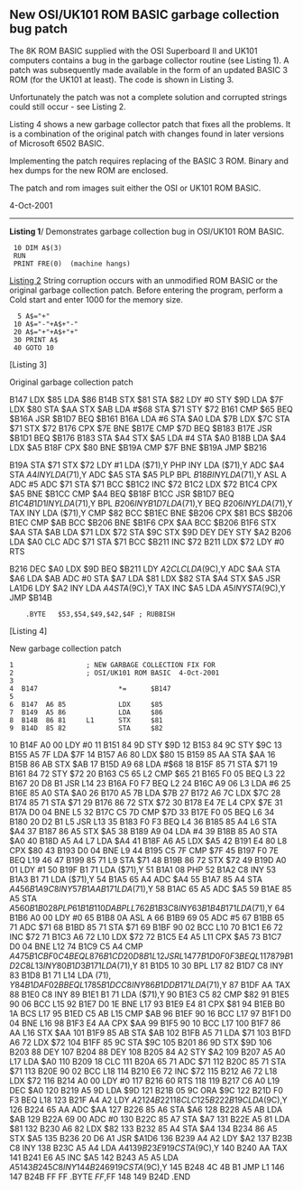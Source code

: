 New OSI/UK101 ROM BASIC garbage collection bug patch
----------------------------------------------------

The 8K ROM BASIC supplied with the OSI Superboard II and
UK101 computers contains a bug in the garbage collector
routine (see Listing 1).  A patch was subsequently made
available in the form of an updated BASIC 3 ROM (for the
UK101 at least).  The code is shown in Listing 3.

Unfortunately the patch was not a complete solution and
corrupted strings could still occur - see Listing 2.

Listing 4 shows a new garbage collector patch that fixes
all the problems.  It is a combination of the original
patch with changes found in later versions of Microsoft
6502 BASIC.

Implementing the patch requires replacing of the BASIC 3
ROM.  Binary and hex dumps for the new ROM are enclosed.

The patch and rom images suit either the OSI or UK101 ROM
BASIC.


4-Oct-2001

-----------------------------------------------------------

__Listing 1__/
Demonstrates garbage collection bug in OSI/UK101 ROM BASIC.
~~~
 10 DIM A$(3)
 RUN
 PRINT FRE(0)  (machine hangs)
~~~

<u>Listing 2</u>
String corruption occurs with an unmodified ROM BASIC or
the original garbage collection patch.  Before entering
the program, perform a Cold start and enter 1000 for the
memory size.
~~~
  5 A$="+"
 10 A$="-"+A$+"-"
 20 A$="+"+A$+"+"
 30 PRINT A$
 40 GOTO 10
~~~

[Listing 3]

Original garbage collection patch

 B147   LDX     $85
        LDA     $86
 B14B   STX     $81
        STA     $82
        LDY     #0
        STY     $9D
        LDA     $7F
        LDX     $80
        STA     $AA
        STX     $AB
        LDA     #$68
        STA     $71
        STY     $72
 B161   CMP     $65
        BEQ     $B16A
        JSR     $B1D7
        BEQ     $B161
 B16A   LDA     #6
        STA     $A0
        LDA     $7B
        LDX     $7C
        STA     $71
        STX     $72
 B176   CPX     $7E
        BNE     $B17E
        CMP     $7D
        BEQ     $B183
 B17E   JSR     $B1D1
        BEQ     $B176
 B183   STA     $A4
        STX     $A5
        LDA     #4
        STA     $A0
 B18B   LDA     $A4
        LDX     $A5
 B18F   CPX     $80
        BNE     $B19A
        CMP     $7F
        BNE     $B19A
        JMP     $B216

 B19A   STA     $71
        STX     $72
        LDY     #1
        LDA     ($71),Y
        PHP
        INY
        LDA     ($71),Y
        ADC     $A4
        STA     $A4
        INY
        LDA     ($71),Y
        ADC     $A5
        STA     $A5
        PLP
        BPL     $B18B
        INY
        LDA     ($71),Y
        ASL     A
        ADC     #5
        ADC     $71
        STA     $71
        BCC     $B1C2
        INC     $72
 B1C2   LDX     $72
 B1C4   CPX     $A5
        BNE     $B1CC
        CMP     $A4
        BEQ     $B18F
 B1CC   JSR     $B1D7
        BEQ     $B1C4
 B1D1   INY
        LDA     ($71),Y
        BPL     $B206
        INY
 B1D7   LDA     ($71),Y
        BEQ     $B206
        INY
        LDA     ($71),Y
        TAX
        INY
        LDA     ($71),Y
        CMP     $82
        BCC     $B1EC
        BNE     $B206
        CPX     $81
        BCS     $B206
 B1EC   CMP     $AB
        BCC     $B206
        BNE     $B1F6
        CPX     $AA
        BCC     $B206
 B1F6   STX     $AA
        STA     $AB
        LDA     $71
        LDX     $72
        STA     $9C
        STX     $9D
        DEY
        DEY
        STY     $A2
 B206   LDA     $A0
        CLC
        ADC     $71
        STA     $71
        BCC     $B211
        INC     $72
 B211   LDX     $72
        LDY     #0
        RTS

 B216   DEC     $A0
        LDX     $9D
        BEQ     $B211
        LDY     $A2
        CLC
        LDA     ($9C),Y
        ADC     $AA
        STA     $A6
        LDA     $AB
        ADC     #0
        STA     $A7
        LDA     $81
        LDX     $82
        STA     $A4
        STX     $A5
        JSR     LA1D6
        LDY     $A2
        INY
        LDA     $A4
        STA     ($9C),Y
        TAX
        INC     $A5
        LDA     $A5
        INY
        STA     ($9C),Y
        JMP     $B14B

        .BYTE   $53,$54,$49,$42,$4F ; RUBBISH


[Listing 4]

New garbage collection patch

    1                  ; NEW GARBAGE COLLECTION FIX FOR
    2                  ; OSI/UK101 ROM BASIC  4-Oct-2001
    3
    4  B147                    *=      $B147
    5
    6  B147  A6 85             LDX     $85
    7  B149  A5 86             LDA     $86
    8  B14B  86 81     L1      STX     $81
    9  B14D  85 82             STA     $82
   10  B14F  A0 00             LDY     #0
   11  B151  84 9D             STY     $9D
   12  B153  84 9C             STY     $9C
   13  B155  A5 7F             LDA     $7F
   14  B157  A6 80             LDX     $80
   15  B159  85 AA             STA     $AA
   16  B15B  86 AB             STX     $AB
   17  B15D  A9 68             LDA     #$68
   18  B15F  85 71             STA     $71
   19  B161  84 72             STY     $72
   20  B163  C5 65     L2      CMP     $65
   21  B165  F0 05             BEQ     L3
   22  B167  20 D8 B1          JSR     L14
   23  B16A  F0 F7             BEQ     L2
   24  B16C  A9 06     L3      LDA     #6
   25  B16E  85 A0             STA     $A0
   26  B170  A5 7B             LDA     $7B
   27  B172  A6 7C             LDX     $7C
   28  B174  85 71             STA     $71
   29  B176  86 72             STX     $72
   30  B178  E4 7E     L4      CPX     $7E
   31  B17A  D0 04             BNE     L5
   32  B17C  C5 7D             CMP     $7D
   33  B17E  F0 05             BEQ     L6
   34  B180  20 D2 B1  L5      JSR     L13
   35  B183  F0 F3             BEQ     L4
   36  B185  85 A4     L6      STA     $A4
   37  B187  86 A5             STX     $A5
   38  B189  A9 04             LDA     #4
   39  B18B  85 A0             STA     $A0
   40  B18D  A5 A4     L7      LDA     $A4
   41  B18F  A6 A5             LDX     $A5
   42  B191  E4 80     L8      CPX     $80
   43  B193  D0 04             BNE     L9
   44  B195  C5 7F             CMP     $7F
   45  B197  F0 7E             BEQ     L19
   46
   47  B199  85 71     L9      STA     $71
   48  B19B  86 72             STX     $72
   49  B19D  A0 01             LDY     #1
   50  B19F  B1 71             LDA     ($71),Y
   51  B1A1  08                PHP
   52  B1A2  C8                INY
   53  B1A3  B1 71             LDA     ($71),Y
   54  B1A5  65 A4             ADC     $A4
   55  B1A7  85 A4             STA     $A4
   56  B1A9  C8                INY
   57  B1AA  B1 71             LDA     ($71),Y
   58  B1AC  65 A5             ADC     $A5
   59  B1AE  85 A5             STA     $A5
   60  B1B0  28                PLP
   61  B1B1  10 DA             BPL     L7
   62  B1B3  C8                INY
   63  B1B4  B1 71             LDA     ($71),Y
   64  B1B6  A0 00             LDY     #0
   65  B1B8  0A                ASL     A
   66  B1B9  69 05             ADC     #5
   67  B1BB  65 71             ADC     $71
   68  B1BD  85 71             STA     $71
   69  B1BF  90 02             BCC     L10
   70  B1C1  E6 72             INC     $72
   71  B1C3  A6 72     L10     LDX     $72
   72  B1C5  E4 A5     L11     CPX     $A5
   73  B1C7  D0 04             BNE     L12
   74  B1C9  C5 A4             CMP     $A4
   75  B1CB  F0 C4             BEQ     L8
   76  B1CD  20 D8 B1  L12     JSR     L14
   77  B1D0  F0 F3             BEQ     L11
   78
   79  B1D2  C8        L13     INY
   80  B1D3  B1 71             LDA     ($71),Y
   81  B1D5  10 30             BPL     L17
   82  B1D7  C8                INY
   83  B1D8  B1 71     L14     LDA     ($71),Y
   84  B1DA  F0 2B             BEQ     L17
   85  B1DC  C8                INY
   86  B1DD  B1 71             LDA     ($71),Y
   87  B1DF  AA                TAX
   88  B1E0  C8                INY
   89  B1E1  B1 71             LDA     ($71),Y
   90  B1E3  C5 82             CMP     $82
   91  B1E5  90 06             BCC     L15
   92  B1E7  D0 1E             BNE     L17
   93  B1E9  E4 81             CPX     $81
   94  B1EB  B0 1A             BCS     L17
   95  B1ED  C5 AB     L15     CMP     $AB
   96  B1EF  90 16             BCC     L17
   97  B1F1  D0 04             BNE     L16
   98  B1F3  E4 AA             CPX     $AA
   99  B1F5  90 10             BCC     L17
  100  B1F7  86 AA     L16     STX     $AA
  101  B1F9  85 AB             STA     $AB
  102  B1FB  A5 71             LDA     $71
  103  B1FD  A6 72             LDX     $72
  104  B1FF  85 9C             STA     $9C
  105  B201  86 9D             STX     $9D
  106  B203  88                DEY
  107  B204  88                DEY
  108  B205  84 A2             STY     $A2
  109  B207  A5 A0     L17     LDA     $A0
  110  B209  18                CLC
  111  B20A  65 71             ADC     $71
  112  B20C  85 71             STA     $71
  113  B20E  90 02             BCC     L18
  114  B210  E6 72             INC     $72
  115  B212  A6 72     L18     LDX     $72
  116  B214  A0 00             LDY     #0
  117  B216  60                RTS
  118
  119  B217  C6 A0     L19     DEC     $A0
  120  B219  A5 9D             LDA     $9D
  121  B21B  05 9C             ORA     $9C
  122  B21D  F0 F3             BEQ     L18
  123  B21F  A4 A2             LDY     $A2
  124  B221  18                CLC
  125  B222  B1 9C             LDA     ($9C),Y
  126  B224  65 AA             ADC     $AA
  127  B226  85 A6             STA     $A6
  128  B228  A5 AB             LDA     $AB
  129  B22A  69 00             ADC     #0
  130  B22C  85 A7             STA     $A7
  131  B22E  A5 81             LDA     $81
  132  B230  A6 82             LDX     $82
  133  B232  85 A4             STA     $A4
  134  B234  86 A5             STX     $A5
  135  B236  20 D6 A1          JSR     $A1D6
  136  B239  A4 A2             LDY     $A2
  137  B23B  C8                INY
  138  B23C  A5 A4             LDA     $A4
  139  B23E  91 9C             STA     ($9C),Y
  140  B240  AA                TAX
  141  B241  E6 A5             INC     $A5
  142  B243  A5 A5             LDA     $A5
  143  B245  C8                INY
  144  B246  91 9C             STA     ($9C),Y
  145  B248  4C 4B B1          JMP     L1
  146
  147  B24B  FF FF             .BYTE   $FF,$FF
  148
  149  B24D                    .END
